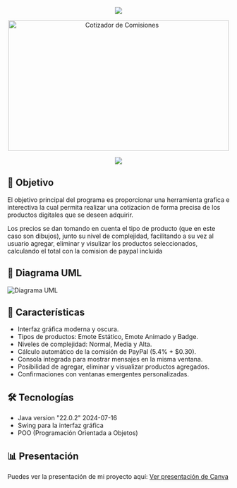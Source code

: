 <p align='center'>
    <img 
        src="https://capsule-render.vercel.app/api?type=waving&height=200&color=80354A&text=Cotizador%20de%20Comisiones&fontColor=FFFFFF&fontAlignY=36"
    />
</p>
<p align='center'>
    <img 
        src="https://i.imgur.com/rCsJJ7E.png" width="500" height="296" alt="Cotizador de Comisiones"
    />
</p>
    <p align='center'>
        <img 
        src="https://capsule-render.vercel.app/api?type=rect&height=5&color=761616&reversal=false&fontAlignY=40&fontColor=FFFFFF&fontSize=60"
        >
    </p>


## 🎯 Objetivo

El objetivo principal del programa es proporcionar una herramienta grafica e interectiva la cual permita realizar una cotizacion de forma precisa de los productos digitales que se deseen adquirir.

Los precios se dan tomando en cuenta el tipo de producto (que en este caso son dibujos), junto su nivel de complejidad, facilitando a su vez al usuario agregar, eliminar y visulizar los productos seleccionados, calculando el total con la comision de paypal incluida

## 📝 Diagrama UML
<img src="https://i.imgur.com/jzQv5fW.png" alt="Diagrama UML"/>

## 🧩 Características

- Interfaz gráfica moderna y oscura.
- Tipos de productos: Emote Estático, Emote Animado y Badge.
- Niveles de complejidad: Normal, Media y Alta.
- Cálculo automático de la comisión de PayPal (5.4% + $0.30).
- Consola integrada para mostrar mensajes en la misma ventana.
- Posibilidad de agregar, eliminar y visualizar productos agregados.
- Confirmaciones con ventanas emergentes personalizadas.

## 🛠️ Tecnologías

- Java version "22.0.2" 2024-07-16
- Swing para la interfaz gráfica
- POO (Programación Orientada a Objetos)

## 📊 Presentación

Puedes ver la presentación de mi proyecto aquí: [Ver presentación de Canva](https://www.canva.com/design/DAGn2XFANU0/GvPxaSfmncgfoo-dPam0Ug/view?utm_content=DAGn2XFANU0&utm_campaign=designshare&utm_medium=link2&utm_source=uniquelinks&utlId=h410cb1e900)
